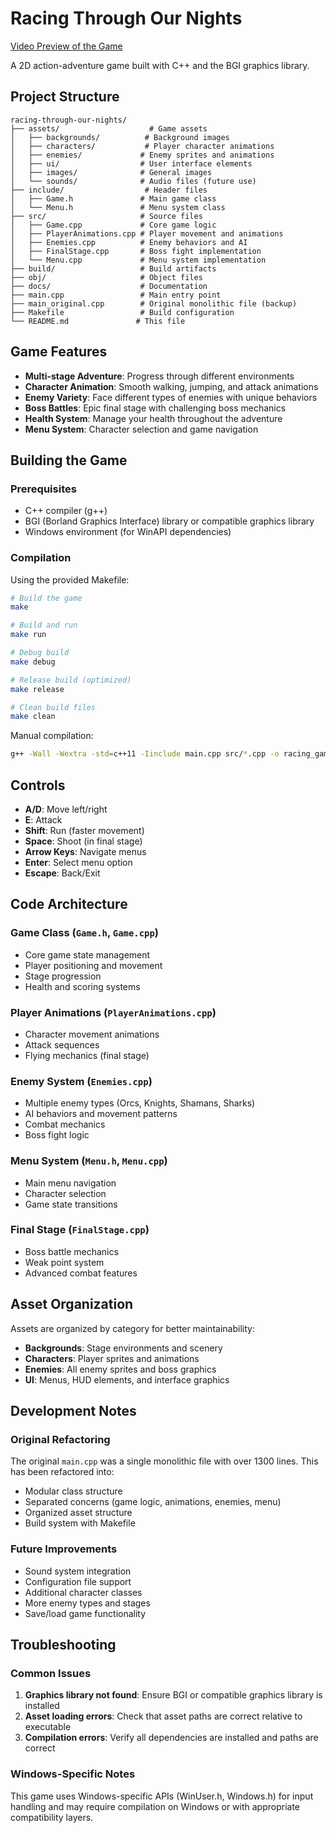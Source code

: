 # Racing Through Our Nights

[Video Preview of the Game](https://drive.google.com/file/d/1APIosDpXc9ZvN1zF04ZMWEb3kNQ8PjXC/view?usp=sharing)

A 2D action-adventure game built with C++ and the BGI graphics library.

## Project Structure

```
racing-through-our-nights/
├── assets/                    # Game assets
│   ├── backgrounds/          # Background images
│   ├── characters/           # Player character animations
│   ├── enemies/             # Enemy sprites and animations
│   ├── ui/                  # User interface elements
│   ├── images/              # General images
│   └── sounds/              # Audio files (future use)
├── include/                  # Header files
│   ├── Game.h               # Main game class
│   └── Menu.h               # Menu system class
├── src/                     # Source files
│   ├── Game.cpp             # Core game logic
│   ├── PlayerAnimations.cpp # Player movement and animations
│   ├── Enemies.cpp          # Enemy behaviors and AI
│   ├── FinalStage.cpp       # Boss fight implementation
│   └── Menu.cpp             # Menu system implementation
├── build/                   # Build artifacts
├── obj/                     # Object files
├── docs/                    # Documentation
├── main.cpp                 # Main entry point
├── main_original.cpp        # Original monolithic file (backup)
├── Makefile                 # Build configuration
└── README.md               # This file
```

## Game Features

- **Multi-stage Adventure**: Progress through different environments
- **Character Animation**: Smooth walking, jumping, and attack animations
- **Enemy Variety**: Face different types of enemies with unique behaviors
- **Boss Battles**: Epic final stage with challenging boss mechanics
- **Health System**: Manage your health throughout the adventure
- **Menu System**: Character selection and game navigation

## Building the Game

### Prerequisites

- C++ compiler (g++)
- BGI (Borland Graphics Interface) library or compatible graphics library
- Windows environment (for WinAPI dependencies)

### Compilation

Using the provided Makefile:

```bash
# Build the game
make

# Build and run
make run

# Debug build
make debug

# Release build (optimized)
make release

# Clean build files
make clean
```

Manual compilation:
```bash
g++ -Wall -Wextra -std=c++11 -Iinclude main.cpp src/*.cpp -o racing_game -lgraph -lwinmm -lgdi32 -luser32
```

## Controls

- **A/D**: Move left/right
- **E**: Attack
- **Shift**: Run (faster movement)
- **Space**: Shoot (in final stage)
- **Arrow Keys**: Navigate menus
- **Enter**: Select menu option
- **Escape**: Back/Exit

## Code Architecture

### Game Class (`Game.h`, `Game.cpp`)
- Core game state management
- Player positioning and movement
- Stage progression
- Health and scoring systems

### Player Animations (`PlayerAnimations.cpp`)
- Character movement animations
- Attack sequences
- Flying mechanics (final stage)

### Enemy System (`Enemies.cpp`)
- Multiple enemy types (Orcs, Knights, Shamans, Sharks)
- AI behaviors and movement patterns
- Combat mechanics
- Boss fight logic

### Menu System (`Menu.h`, `Menu.cpp`)
- Main menu navigation
- Character selection
- Game state transitions

### Final Stage (`FinalStage.cpp`)
- Boss battle mechanics
- Weak point system
- Advanced combat features

## Asset Organization

Assets are organized by category for better maintainability:
- **Backgrounds**: Stage environments and scenery
- **Characters**: Player sprites and animations
- **Enemies**: All enemy sprites and boss graphics
- **UI**: Menus, HUD elements, and interface graphics

## Development Notes

### Original Refactoring
The original `main.cpp` was a single monolithic file with over 1300 lines. This has been refactored into:
- Modular class structure
- Separated concerns (game logic, animations, enemies, menu)
- Organized asset structure
- Build system with Makefile

### Future Improvements
- Sound system integration
- Configuration file support
- Additional character classes
- More enemy types and stages
- Save/load game functionality

## Troubleshooting

### Common Issues
1. **Graphics library not found**: Ensure BGI or compatible graphics library is installed
2. **Asset loading errors**: Check that asset paths are correct relative to executable
3. **Compilation errors**: Verify all dependencies are installed and paths are correct

### Windows-Specific Notes
This game uses Windows-specific APIs (WinUser.h, Windows.h) for input handling and may require compilation on Windows or with appropriate compatibility layers.
